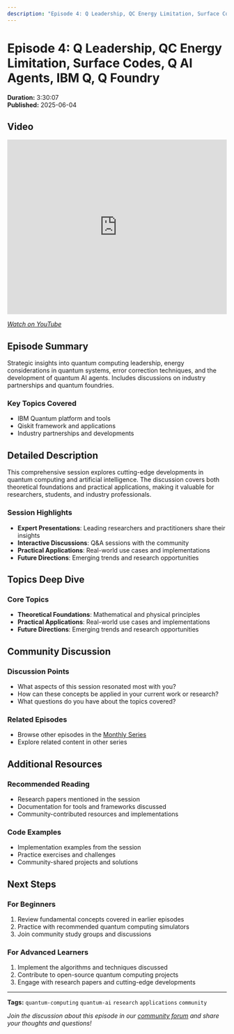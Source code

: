 ```yaml
---
description: "Episode 4: Q Leadership, QC Energy Limitation, Surface Codes, Q AI Agents, IBM Q, Q Foundry - Comprehensive exploration of quantum computing topics with expert insights and practical applications."
---
```


# Episode 4: Q Leadership, QC Energy Limitation, Surface Codes, Q AI Agents, IBM Q, Q Foundry

**Duration:** 3:30:07  
**Published:** 2025-06-04

## Video

<iframe width="100%" height="400" src="https://www.youtube.com/embed/KUrrhK0nCAY" title="Quantum AI #4 | Q Leadership, QC Energy Limitation, Surface Codes, Q AI Agents, IBM Q, Q Foundry" frameborder="0" allow="accelerometer; autoplay; clipboard-write; encrypted-media; gyroscope; picture-in-picture" allowfullscreen></iframe>

*[Watch on YouTube](https://www.youtube.com/watch?v=KUrrhK0nCAY)*

## Episode Summary

Strategic insights into quantum computing leadership, energy considerations in quantum systems, error correction techniques, and the development of quantum AI agents. Includes discussions on industry partnerships and quantum foundries.

### Key Topics Covered
- IBM Quantum platform and tools
- Qiskit framework and applications
- Industry partnerships and developments

## Detailed Description

This comprehensive session explores cutting-edge developments in quantum computing and artificial intelligence. The discussion covers both theoretical foundations and practical applications, making it valuable for researchers, students, and industry professionals.

### Session Highlights

- **Expert Presentations**: Leading researchers and practitioners share their insights
- **Interactive Discussions**: Q&A sessions with the community
- **Practical Applications**: Real-world use cases and implementations
- **Future Directions**: Emerging trends and research opportunities

## Topics Deep Dive


### Core Topics
- **Theoretical Foundations**: Mathematical and physical principles
- **Practical Applications**: Real-world use cases and implementations
- **Future Directions**: Emerging trends and research opportunities


## Community Discussion

### Discussion Points
- What aspects of this session resonated most with you?
- How can these concepts be applied in your current work or research?
- What questions do you have about the topics covered?

### Related Episodes
- Browse other episodes in the [Monthly Series](index.md)
- Explore related content in other series

## Additional Resources

### Recommended Reading
- Research papers mentioned in the session
- Documentation for tools and frameworks discussed
- Community-contributed resources and implementations

### Code Examples
- Implementation examples from the session
- Practice exercises and challenges
- Community-shared projects and solutions

## Next Steps

### For Beginners
1. Review fundamental concepts covered in earlier episodes
2. Practice with recommended quantum computing simulators
3. Join community study groups and discussions

### For Advanced Learners
1. Implement the algorithms and techniques discussed
2. Contribute to open-source quantum computing projects
3. Engage with research papers and cutting-edge developments

---

**Tags:** `quantum-computing` `quantum-ai` `research` `applications` `community`

*Join the discussion about this episode in our [community forum](https://github.com/yourusername/quantum-ai/discussions) and share your thoughts and questions!*

